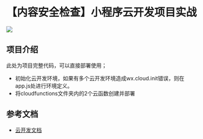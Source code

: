 # 【内容安全检查】小程序云开发项目实战

[![](https://main.qcloudimg.com/raw/67f5a389f1ac6f3b4d04c7256438e44f.svg)](https://console.cloud.tencent.com/tcb/env/index?action=CreateAndDeployCloudBaseProject&appUrl=https%3A%2F%2Fgithub.com%2FTCloudBase%2FWXAPP-SecCheck&appName=WXAPP-SEC)

## 项目介绍

此处为项目完整代码，可以直接部署使用；

- 初始化云开发环境，如果有多个云开发环境造成wx.cloud.init错误，则在app.js处进行环境定义。
- 将cloudfunctions文件夹内的2个云函数创建并部署

## 参考文档

- [云开发文档](https://developers.weixin.qq.com/miniprogram/dev/wxcloud/basis/getting-started.html)
